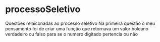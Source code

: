 # processoSeletivo
Questões relaiconadas ao processo seletivo
Na primeira questão o meu pensamento foi de criar uma função que retornava um valor boleano verdadeiro ou falso para se o numero digitado pertencia ou não 
